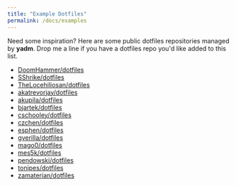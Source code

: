 ```yaml
---
title: "Example Dotfiles"
permalink: /docs/examples
---
```

Need some inspiration? Here are some public dotfiles repositories managed by
**yadm**. Drop me a line if you have a dotfiles repo you'd like added to this
list.

* [DoomHammer/dotfiles](https://github.com/DoomHammer/dotfiles)
* [SShrike/dotfiles](https://github.com/SShrike/dotfiles)
* [TheLocehiliosan/dotfiles](https://github.com/TheLocehiliosan/dotfiles)
* [akatrevorjay/dotfiles](https://github.com/akatrevorjay/dotfiles)
* [akupila/dotfiles](https://github.com/akupila/dotfiles)
* [bjartek/dotfiles](https://github.com/bjartek/dotfiles)
* [cschooley/dotfiles](https://github.com/cschooley/dotfiles)
* [czchen/dotfiles](https://github.com/czchen/dotfiles)
* [esphen/dotfiles](https://github.com/esphen/dotfiles)
* [gverilla/dotfiles](https://github.com/gverilla/dotfiles)
* [mago0/dotfiles](https://github.com/mago0/dotfiles)
* [mes5k/dotfiles](https://github.com/mes5k/dotfiles)
* [pendowski/dotfiles](https://github.com/pendowski/dotfiles)
* [tonipes/dotfiles](https://github.com/tonipes/dotfiles)
* [zamaterian/dotfiles](https://github.com/zamaterian/dotfiles)
